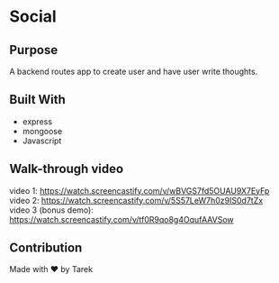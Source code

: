 # Social

## Purpose

A backend routes app to create user and have user write thoughts.

## Built With

- express
- mongoose
- Javascript

## Walk-through video

video 1: https://watch.screencastify.com/v/wBVGS7fd5OUAU9X7EyFp  
video 2: https://watch.screencastify.com/v/5S57LeW7h0z9IS0d7tZx  
video 3 (bonus demo): https://watch.screencastify.com/v/tf0R9qo8g4OqufAAVSow

## Contribution

Made with ❤️ by Tarek
